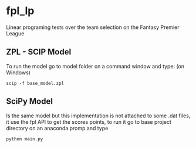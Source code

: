 # fpl_lp

Linear programing tests over the team selection on the Fantasy Premier League


## ZPL - SCIP Model

To run the model go to model folder on a command window and type:  (on Windows)

```
scip -f base_model.zpl
```

## SciPy Model

Is the same model but this implementation is not attached to some .dat files, it use the fpl API to get the scores points, to run it go to base project directory on an anaconda promp and type

```
python main.py
```
